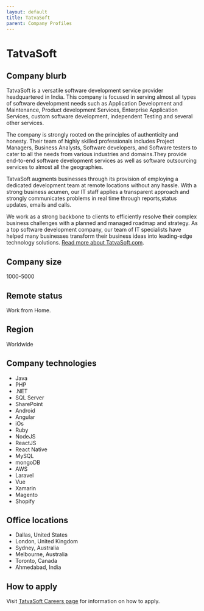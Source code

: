 ```yaml
---
layout: default
title: TatvaSoft
parent: Company Profiles
---
```


# TatvaSoft

## Company blurb

TatvaSoft is a versatile software development service provider headquartered in India. This company is focused in serving almost all types of software development needs such as Application Development and Maintenance, Product development Services, Enterprise Application Services, custom software development, independent Testing and several other services.

The company is strongly rooted on the principles of authenticity and honesty. Their team of highly skilled professionals includes Project Managers, Business Analysts, Software developers, and Software testers to cater to all the needs from various industries and domains.They provide end-to-end software development services as well as software outsourcing services to almost all the geographies.

TatvaSoft augments businesses through its provision of employing a dedicated development team at remote locations without any hassle. With a strong business acumen, our  IT staff applies a transparent approach and strongly communicates problems in real time through reports,status updates, emails and calls. 

We work as a strong backbone to clients to efficiently resolve their complex business challenges with a planned and managed roadmap and strategy. As a top software development company, our team of IT specialists have helped many businesses transform their business ideas into leading-edge technology solutions. [Read more about TatvaSoft.com](https://www.tatvasoft.com).

## Company size
1000-5000

## Remote status

Work from Home.

## Region

Worldwide

## Company technologies

* Java
* PHP
* .NET
* SQL Server
* SharePoint
* Android
* Angular
* iOs
* Ruby
* NodeJS
* ReactJS
* React Native
* MySQL
* mongoDB
* AWS
* Laravel
* Vue
* Xamarin
* Magento
* Shopify

## Office locations

* Dallas, United States
* London, United Kingdom
* Sydney, Australia
* Melbourne, Australia
* Toronto, Canada
* Ahmedabad, India

## How to apply

Visit [TatvaSoft Careers page](https://www.tatvasoft.com/career) for information on how to apply.

